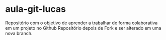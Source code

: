 # aula-git-lucas
Repositório com o objetivo de aprender a trabalhar de forma colaborativa em um projeto no Github
Repositório depois de Fork e ser alterado em uma nova branch.
